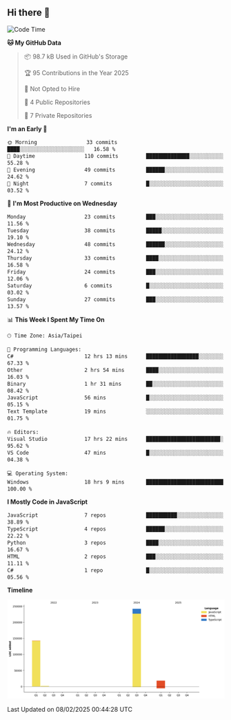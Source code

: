 ## Hi there 👋

<!--
**Latisha19/Latisha19** is a ✨ _special_ ✨ repository because its `README.md` (this file) appears on your GitHub profile.

Here are some ideas to get you started:

- 🔭 I’m currently working on ...
- 🌱 I’m currently learning ...
- 👯 I’m looking to collaborate on ...
- 🤔 I’m looking for help with ...
- 💬 Ask me about ...
- 📫 How to reach me: ...
- 😄 Pronouns: ...
- ⚡ Fun fact: ...
-->

<!--START_SECTION:waka-->
![Code Time](http://img.shields.io/badge/Code%20Time-1%2C350%20hrs%2039%20mins-blue)

**🐱 My GitHub Data** 

> 📦 98.7 kB Used in GitHub's Storage 
 > 
> 🏆 95 Contributions in the Year 2025
 > 
> 🚫 Not Opted to Hire
 > 
> 📜 4 Public Repositories 
 > 
> 🔑 7 Private Repositories 
 > 
**I'm an Early 🐤** 

```text
🌞 Morning                33 commits          ████░░░░░░░░░░░░░░░░░░░░░   16.58 % 
🌆 Daytime                110 commits         ██████████████░░░░░░░░░░░   55.28 % 
🌃 Evening                49 commits          ██████░░░░░░░░░░░░░░░░░░░   24.62 % 
🌙 Night                  7 commits           █░░░░░░░░░░░░░░░░░░░░░░░░   03.52 % 
```
📅 **I'm Most Productive on Wednesday** 

```text
Monday                   23 commits          ███░░░░░░░░░░░░░░░░░░░░░░   11.56 % 
Tuesday                  38 commits          █████░░░░░░░░░░░░░░░░░░░░   19.10 % 
Wednesday                48 commits          ██████░░░░░░░░░░░░░░░░░░░   24.12 % 
Thursday                 33 commits          ████░░░░░░░░░░░░░░░░░░░░░   16.58 % 
Friday                   24 commits          ███░░░░░░░░░░░░░░░░░░░░░░   12.06 % 
Saturday                 6 commits           █░░░░░░░░░░░░░░░░░░░░░░░░   03.02 % 
Sunday                   27 commits          ███░░░░░░░░░░░░░░░░░░░░░░   13.57 % 
```


📊 **This Week I Spent My Time On** 

```text
🕑︎ Time Zone: Asia/Taipei

💬 Programming Languages: 
C#                       12 hrs 13 mins      █████████████████░░░░░░░░   67.33 % 
Other                    2 hrs 54 mins       ████░░░░░░░░░░░░░░░░░░░░░   16.03 % 
Binary                   1 hr 31 mins        ██░░░░░░░░░░░░░░░░░░░░░░░   08.42 % 
JavaScript               56 mins             █░░░░░░░░░░░░░░░░░░░░░░░░   05.15 % 
Text Template            19 mins             ░░░░░░░░░░░░░░░░░░░░░░░░░   01.75 % 

🔥 Editors: 
Visual Studio            17 hrs 22 mins      ████████████████████████░   95.62 % 
VS Code                  47 mins             █░░░░░░░░░░░░░░░░░░░░░░░░   04.38 % 

💻 Operating System: 
Windows                  18 hrs 9 mins       █████████████████████████   100.00 % 
```

**I Mostly Code in JavaScript** 

```text
JavaScript               7 repos             ██████████░░░░░░░░░░░░░░░   38.89 % 
TypeScript               4 repos             ██████░░░░░░░░░░░░░░░░░░░   22.22 % 
Python                   3 repos             ████░░░░░░░░░░░░░░░░░░░░░   16.67 % 
HTML                     2 repos             ███░░░░░░░░░░░░░░░░░░░░░░   11.11 % 
C#                       1 repo              █░░░░░░░░░░░░░░░░░░░░░░░░   05.56 % 
```



**Timeline**

![Lines of Code chart](https://raw.githubusercontent.com/Latisha19/Latisha19/main/assets/bar_graph.png)


 Last Updated on 08/02/2025 00:44:28 UTC
<!--END_SECTION:waka-->

